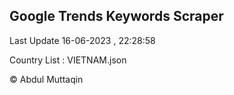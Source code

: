 

## Google Trends Keywords Scraper 
 
Last Update 16-06-2023 , 22:28:58

Country List :
VIETNAM.json



© Abdul Muttaqin 
